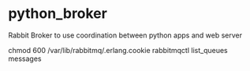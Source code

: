# python_broker
Rabbit Broker to use coordination between python apps and web server

chmod 600 /var/lib/rabbitmq/.erlang.cookie
rabbitmqctl list_queues messages
